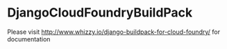 # DjangoCloudFoundryBuildPack
Please visit http://www.whizzy.io/django-buildpack-for-cloud-foundry/ for documentation

